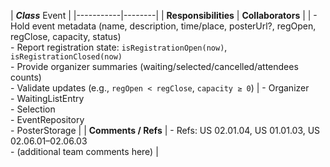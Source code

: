 | ***Class*** Event |
|-----------|--------|
| **Responsibilities** | **Collaborators**  |
| - Hold event metadata (name, description, time/place, posterUrl?, regOpen, regClose, capacity, status)<br>- Report registration state: `isRegistrationOpen(now)`, `isRegistrationClosed(now)`<br>- Provide organizer summaries (waiting/selected/cancelled/attendees counts)<br>- Validate updates (e.g., `regOpen < regClose`, `capacity ≥ 0`) | - Organizer<br>- WaitingListEntry<br>- Selection<br>- EventRepository<br>- PosterStorage |
| **Comments / Refs** | - Refs: US 02.01.04, US 01.01.03, US 02.06.01–02.06.03<br>- (additional team comments here) |
